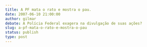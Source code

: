 ```yaml
---
title: A PF mata o rato e mostra o pau.
date: 2007-06-10 21:00:00
author: gilmar
debate: A Polícia Federal exagera na divulgação de suas ações?
slug: a-pf-mata-o-rato-e-mostra-o-pau
status: publish 
type: post
---
```



